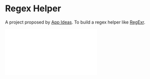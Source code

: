 # Regex Helper

A project proposed by [App Ideas](https://github.com/florinpop17/app-ideas/blob/master/Projects/2-Intermediate/RegExp-Helper-App.md). To build a regex helper like [RegExr](https://regexr.com/).

![screenshot](public/https://github.com/florinpop17/app-ideas/blob/master/Projects/2-Intermediate/RegExp-Helper-App.md)
